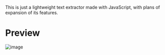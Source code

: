 This is just a lightweight text extractor made with JavaScript, with plans of expansion of its features.
# Preview
![image](https://github.com/user-attachments/assets/3073477d-a792-4b31-9892-52ba784deaf7)
